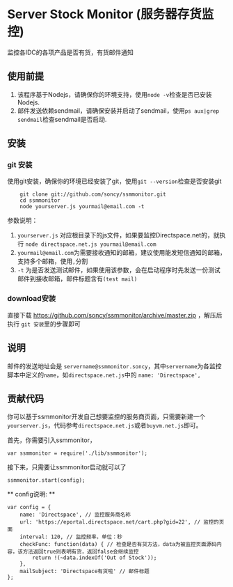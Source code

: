 # Server Stock Monitor (服务器存货监控)

监控各IDC的各项产品是否有货，有货邮件通知

## 使用前提

1. 该程序基于Nodejs，请确保你的环境支持，使用`node -v`检查是否已安装Nodejs.
2. 邮件发送依赖sendmail，请确保安装并启动了sendmail，使用`ps aux|grep sendmail`检查sendmail是否启动.


## 安装

### git 安装

使用git安装，确保你的环境已经安装了git，使用`git --version`检查是否安装git
	
		git clone git://github.com/soncy/ssmmonitor.git
		cd ssmmonitor
		node yourserver.js yourmail@email.com -t
	
参数说明： 

1. `yourserver.js` 对应根目录下的js文件，如果要监控Directspace.net的，就执行 `node directspace.net.js yourmail@email.com`
2. `yourmail@email.com`为需要接收通知的邮箱，建议使用能发短信通知的邮箱，支持多个邮箱，使用`,`分割
3. `-t` 为是否发送测试邮件，如果使用该参数，会在启动程序时先发送一份测试邮件到接收邮箱，邮件标题含有`(test mail)`


### download安装

直接下载 <https://github.com/soncy/ssmmonitor/archive/master.zip> ，解压后执行 `git 安装`里的步骤即可


## 说明

邮件的发送地址会是 `servername@ssmmonitor.soncy`，其中`servername`为各监控脚本中定义的`name`，如`directspace.net.js`中的 `name: 'Directspace',`

## 贡献代码

你可以基于ssmmonitor开发自己想要监控的服务商页面，只需要新建一个`yourserver.js`，代码参考`directspace.net.js`或者`buyvm.net.js`即可。

首先，你需要引入ssmmonitor，
	
	var ssmmonitor = require('./lib/ssmmonitor');

接下来，只需要让ssmmonitor启动就可以了
	
	ssmmonitor.start(config);

** config说明: **

	var config = {
    	name: 'Directspace', // 监控服务商名称 
    	url: 'https://eportal.directspace.net/cart.php?gid=22', // 监控的页面
   	 	interval: 120, // 监控频率，单位：秒
    	checkFunc: function(data) { // 检查是否有货方法，data为被监控页面源码内容，该方法返回true则表明有货，返回false会继续监控
        	return !(~data.indexOf('Out of Stock'));
    	},
    	mailSubject: 'Directspace有货啦' // 邮件标题
	};
	
